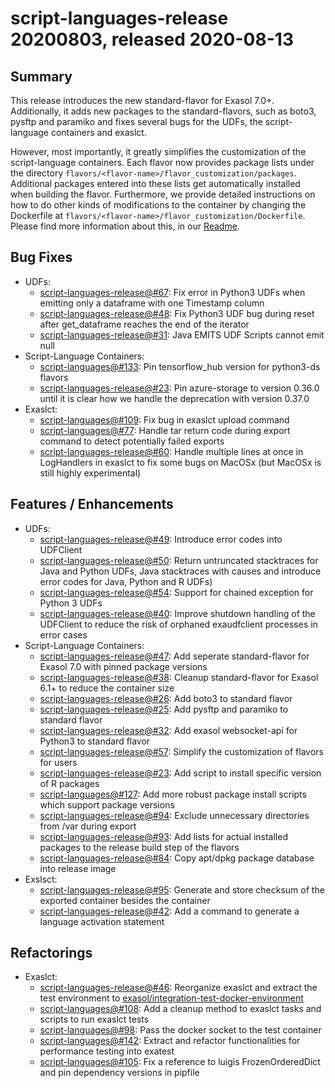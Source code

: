 # script-languages-release 20200803, released 2020-08-13
 
## Summary
This release introduces the new standard-flavor for Exasol 7.0+. Additionally, it adds new packages to the standard-flavors, such as boto3, pysftp and paramiko and fixes several bugs for the UDFs, the script-language containers and exaslct. 

However, most importantly, it greatly simplifies the customization of the script-language containers. Each flavor now provides package lists under the directory `flavors/<flavor-name>/flavor_customization/packages`. Additional packages entered into these lists get automatically installed when building the flavor. Furthermore, we provide detailed instructions on how to do other kinds of modifications to the container by changing the Dockerfile at `flavors/<flavor-name>/flavor_customization/Dockerfile`. Please find more information about this, in our [Readme](https://github.com/exasol/script-languages-release#how-to-customize-an-existing-flavor).
 
## Bug Fixes

* UDFs:
  * [script-languages-release@#67](https://github.com/exasol/script-languages-release/issues/67): Fix error in Python3 UDFs when emitting only a dataframe with one Timestamp column 
  * [script-languages-release@#48](https://github.com/exasol/script-languages-release/pull/48): Fix Python3 UDF bug during reset after get_dataframe reaches the end of the iterator
  * [script-languages-release@#31](https://github.com/exasol/script-languages-release/issues/31): Java EMITS UDF Scripts cannot emit null
* Script-Language Containers:
  * [script-languages@#133](https://github.com/exasol/script-languages/pull/133): Pin tensorflow_hub version for python3-ds flavors
  * [script-languages-release@#23](https://github.com/exasol/script-languages-release/issues/70): Pin azure-storage to version 0.36.0 until it is clear how we handle the deprecation with version 0.37.0
* Exaslct:
  * [script-languages@#109](https://github.com/exasol/script-languages/pull/109): Fix bug in exaslct upload command
  * [script-languages@#77](https://github.com/exasol/script-languages/issues/77): Handle tar return code during export command to detect potentially failed exports
  * [script-languages-release@#60](https://github.com/exasol/script-languages-release/pull/60): Handle multiple lines at once in LogHandlers in exaslct to fix some bugs on MacOSx (but MacOSx is still highly experimental)
 
## Features / Enhancements
 
* UDFs:
  * [script-languages-release@#49](https://github.com/exasol/script-languages-release/pull/49): Introduce error codes into UDFClient
   * [script-languages-release@#50](https://github.com/exasol/script-languages-release/pull/50): Return untruncated stacktraces for
 Java and Python UDFs, Java stacktraces with causes and introduce error codes for Java, Python and R UDFs)
  * [script-languages-release@#54](https://github.com/exasol/script-languages-release/pull/54): Support for chained exception for Python 3 UDFs
  * [script-languages-release@#40](https://github.com/exasol/script-languages-release/pull/40): Improve shutdown handling of the UDFClient to reduce the risk of orphaned exaudfclient processes in error cases
* Script-Language Containers:
  * [script-languages-release@#47](https://github.com/exasol/script-languages-release/pull/47): Add seperate standard-flavor for Exasol 7.0 with pinned package versions
  * [script-languages-release@#38](https://github.com/exasol/script-languages-release/pull/38): Cleanup standard-flavor for Exasol 6.1+ to reduce the container size
  * [script-languages-release@#26](https://github.com/exasol/script-languages-release/issues/26): Add boto3 to standard flavor 
  * [script-languages-release@#25](https://github.com/exasol/script-languages-release/issues/25): Add pysftp and paramiko to standard flavor
  * [script-languages-release@#32](https://github.com/exasol/script-languages-release/issues/32): Add exasol websocket-api for Python3 to standard flavor
  * [script-languages-release@#57](https://github.com/exasol/script-languages-release/issues/57): Simplify the customization of flavors for users
  * [script-languages-release@#23](https://github.com/exasol/script-languages-release/issues/23): Add script to install specific version of R packages
  * [script-languages@#127](https://github.com/exasol/script-languages/pull/127): Add more robust package install scripts which support package versions
  * [script-languages-release@#94](https://github.com/exasol/script-languages-release/issues/94): Exclude unnecessary directories from /var during export 
  * [script-languages-release@#93](https://github.com/exasol/script-languages-release/pull/93): Add lists for actual installed packages to the release build step of the flavors
  * [script-languages-release@#84](https://github.com/exasol/script-languages-release/issues/84): Copy apt/dpkg package database into release image 
* Exslsct:
  * [script-languages-release@#95](https://github.com/exasol/script-languages-release/issues/95): Generate and store checksum of the exported container besides the container
  * [script-languages-release@#42](https://github.com/exasol/script-languages-release/pull/42): Add a command to generate a language activation statement


## Refactorings

* Exaslct:
  * [script-languages-release@#46](https://github.com/exasol/script-languages-release/pull/46): Reorganize exaslct and extract the test environment to [exasol/integration-test-docker-environment](https://github.com/exasol/integration-test-docker-environment)
  * [script-languages@#108](https://github.com/exasol/script-languages/pull/108): Add a cleanup method to exaslct tasks and scripts to run exaslct tests
  * [script-languages@#98](https://github.com/exasol/script-languages/pull/98): Pass the docker socket to the test container
  * [script-languages@#142](https://github.com/exasol/script-languages/pull/142): Extract and refactor functionalities for performance testing into exatest 
  * [script-languages@#105](https://github.com/exasol/script-languages/pull/105): Fix a reference to luigis FrozenOrderedDict and pin dependency versions in pipfile
